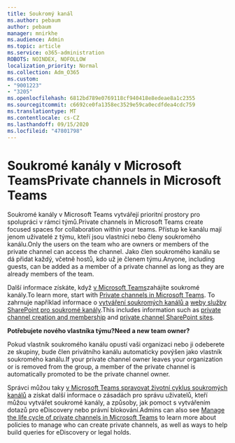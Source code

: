 ```yaml
---
title: Soukromý kanál
ms.author: pebaum
author: pebaum
manager: mnirkhe
ms.audience: Admin
ms.topic: article
ms.service: o365-administration
ROBOTS: NOINDEX, NOFOLLOW
localization_priority: Normal
ms.collection: Adm_O365
ms.custom:
- "9001223"
- "3205"
ms.openlocfilehash: 6812bd789e0769118cf940418e8edeae8a1c2355
ms.sourcegitcommit: c6692ce0fa1358ec3529e59ca0ecdfdea4cdc759
ms.translationtype: MT
ms.contentlocale: cs-CZ
ms.lasthandoff: 09/15/2020
ms.locfileid: "47801798"
---
```

# <a name="private-channels-in-microsoft-teams"></a><span data-ttu-id="a2835-102">Soukromé kanály v Microsoft Teams</span><span class="sxs-lookup"><span data-stu-id="a2835-102">Private channels in Microsoft Teams</span></span>

<span data-ttu-id="a2835-103">Soukromé kanály v Microsoft Teams vytvářejí prioritní prostory pro spolupráci v rámci týmů.</span><span class="sxs-lookup"><span data-stu-id="a2835-103">Private channels in Microsoft Teams create focused spaces for collaboration within your teams.</span></span> <span data-ttu-id="a2835-104">Přístup ke kanálu mají jenom uživatelé z týmu, kteří jsou vlastníci nebo členy soukromého kanálu.</span><span class="sxs-lookup"><span data-stu-id="a2835-104">Only the users on the team who are owners or members of the private channel can access the channel.</span></span> <span data-ttu-id="a2835-105">Jako člen soukromého kanálu se dá přidat každý, včetně hostů, kdo už je členem týmu.</span><span class="sxs-lookup"><span data-stu-id="a2835-105">Anyone, including guests, can be added as a member of a private channel as long as they are already members of the team.</span></span>

<span data-ttu-id="a2835-106">Další informace získáte, když [v Microsoft Teams](https://docs.microsoft.com/MicrosoftTeams/private-channels)zahájíte soukromé kanály.</span><span class="sxs-lookup"><span data-stu-id="a2835-106">To learn more, start with [Private channels in Microsoft Teams](https://docs.microsoft.com/MicrosoftTeams/private-channels).</span></span> <span data-ttu-id="a2835-107">To zahrnuje například informace o [vytváření soukromých kanálů a](https://docs.microsoft.com/MicrosoftTeams/private-channels#private-channel-creation-and-membership) [weby služby SharePoint pro soukromé kanály](https://docs.microsoft.com/MicrosoftTeams/private-channels#private-channel-sharepoint-sites).</span><span class="sxs-lookup"><span data-stu-id="a2835-107">This includes information such as [private channel creation and membership](https://docs.microsoft.com/MicrosoftTeams/private-channels#private-channel-creation-and-membership) and [private channel SharePoint sites](https://docs.microsoft.com/MicrosoftTeams/private-channels#private-channel-sharepoint-sites).</span></span>

<span data-ttu-id="a2835-108">**Potřebujete nového vlastníka týmu?**</span><span class="sxs-lookup"><span data-stu-id="a2835-108">**Need a new team owner?**</span></span>

<span data-ttu-id="a2835-109">Pokud vlastník soukromého kanálu opustí vaši organizaci nebo ji odeberete ze skupiny, bude člen privátního kanálu automaticky povýšen jako vlastník soukromého kanálu.</span><span class="sxs-lookup"><span data-stu-id="a2835-109">If your private channel owner leaves your organization or is removed from the group, a member of the private channel is automatically promoted to be the private channel owner.</span></span>

<span data-ttu-id="a2835-110">Správci můžou taky [v Microsoft Teams spravovat životní cyklus soukromých kanálů](https://docs.microsoft.com/MicrosoftTeams/private-channels-life-cycle-management) a získat další informace o zásadách pro správu uživatelů, kteří můžou vytvářet soukromé kanály, a způsoby, jak pomoct s vytvářením dotazů pro eDiscovery nebo právní blokování.</span><span class="sxs-lookup"><span data-stu-id="a2835-110">Admins can also see [Manage the life cycle of private channels in Microsoft Teams](https://docs.microsoft.com/MicrosoftTeams/private-channels-life-cycle-management) to learn more about policies to manage who can create private channels, as well as ways to help build queries for eDiscovery or legal holds.</span></span>
